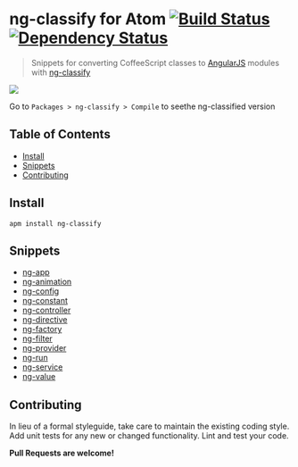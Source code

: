 # ng-classify for Atom  [![Build Status][build-image]][build-url] [![Dependency Status][dependencies-image]][dependencies-url]

> Snippets for converting CoffeeScript classes to [AngularJS](http://angularjs.org/) modules with [ng-classify](https://github.com/CaryLandholt/ng-classify)

![](https://raw.github.com/CaryLandholt/atom-ng-classify/master/screenshot.png)

Go to `Packages > ng-classify > Compile` to seethe ng-classified version

## Table of Contents

* [Install](#install)
* [Snippets](#snippets)
* [Contributing](#contributing)

## Install

```shell
apm install ng-classify
```

## Snippets

* [ng-app](https://github.com/CaryLandholt/ng-classify/blob/master/README.md#app)
* [ng-animation](https://github.com/CaryLandholt/ng-classify/blob/master/README.md#animation)
* [ng-config](https://github.com/CaryLandholt/ng-classify/blob/master/README.md#config)
* [ng-constant](https://github.com/CaryLandholt/ng-classify/blob/master/README.md#constant)
* [ng-controller](https://github.com/CaryLandholt/ng-classify/blob/master/README.md#controller)
* [ng-directive](https://github.com/CaryLandholt/ng-classify/blob/master/README.md#directive)
* [ng-factory](https://github.com/CaryLandholt/ng-classify/blob/master/README.md#factory)
* [ng-filter](https://github.com/CaryLandholt/ng-classify/blob/master/README.md#filter)
* [ng-provider](https://github.com/CaryLandholt/ng-classify/blob/master/README.md#provider)
* [ng-run](https://github.com/CaryLandholt/ng-classify/blob/master/README.md#run)
* [ng-service](https://github.com/CaryLandholt/ng-classify/blob/master/README.md#service)
* [ng-value](https://github.com/CaryLandholt/ng-classify/blob/master/README.md#value)

## Contributing

In lieu of a formal styleguide, take care to maintain the existing coding style.  Add unit tests for any new or changed functionality. Lint and test your code.

**Pull Requests are welcome!**

[build-url]: http://travis-ci.org/CaryLandholt/atom-ng-classify
[build-image]: https://secure.travis-ci.org/CaryLandholt/atom-ng-classify.png

[dependencies-url]: https://david-dm.org/CaryLandholt/atom-ng-classify
[dependencies-image]: https://david-dm.org/CaryLandholt/atom-ng-classify.png?theme=shields.io